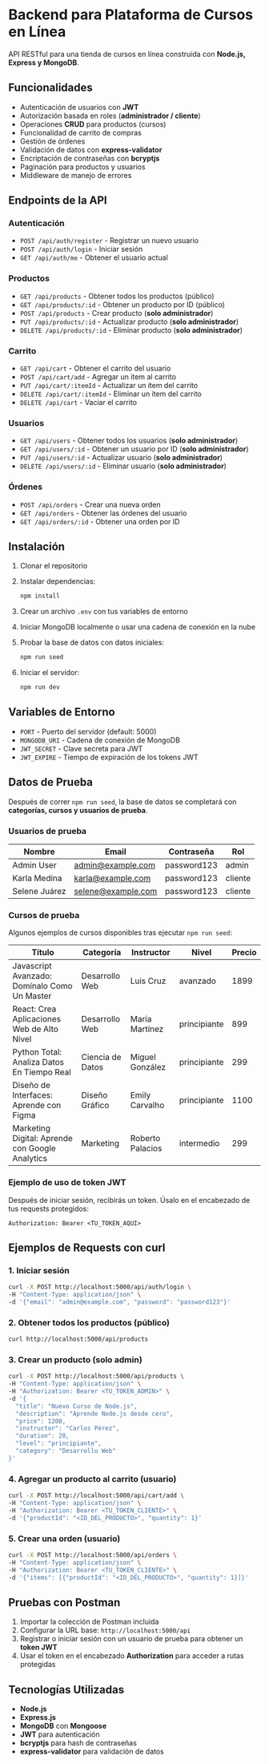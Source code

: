 # Backend para Plataforma de Cursos en Línea

API RESTful para una tienda de cursos en línea construida con **Node.js, Express y MongoDB**.

## Funcionalidades

* Autenticación de usuarios con **JWT**
* Autorización basada en roles (**administrador / cliente**)
* Operaciones **CRUD** para productos (cursos)
* Funcionalidad de carrito de compras
* Gestión de órdenes
* Validación de datos con **express-validator**
* Encriptación de contraseñas con **bcryptjs**
* Paginación para productos y usuarios
* Middleware de manejo de errores

## Endpoints de la API

### Autenticación

* `POST /api/auth/register` - Registrar un nuevo usuario
* `POST /api/auth/login` - Iniciar sesión
* `GET /api/auth/me` - Obtener el usuario actual

### Productos

* `GET /api/products` - Obtener todos los productos (público)
* `GET /api/products/:id` - Obtener un producto por ID (público)
* `POST /api/products` - Crear producto (**solo administrador**)
* `PUT /api/products/:id` - Actualizar producto (**solo administrador**)
* `DELETE /api/products/:id` - Eliminar producto (**solo administrador**)

### Carrito

* `GET /api/cart` - Obtener el carrito del usuario
* `POST /api/cart/add` - Agregar un ítem al carrito
* `PUT /api/cart/:itemId` - Actualizar un ítem del carrito
* `DELETE /api/cart/:itemId` - Eliminar un ítem del carrito
* `DELETE /api/cart` - Vaciar el carrito

### Usuarios

* `GET /api/users` - Obtener todos los usuarios (**solo administrador**)
* `GET /api/users/:id` - Obtener un usuario por ID (**solo administrador**)
* `PUT /api/users/:id` - Actualizar usuario (**solo administrador**)
* `DELETE /api/users/:id` - Eliminar usuario (**solo administrador**)

### Órdenes

* `POST /api/orders` - Crear una nueva orden
* `GET /api/orders` - Obtener las órdenes del usuario
* `GET /api/orders/:id` - Obtener una orden por ID

## Instalación

1. Clonar el repositorio
2. Instalar dependencias:

   ```bash
   npm install
   ```
3. Crear un archivo `.env` con tus variables de entorno
4. Iniciar MongoDB localmente o usar una cadena de conexión en la nube
5. Probar la base de datos con datos iniciales:

   ```bash
   npm run seed
   ```
6. Iniciar el servidor:

   ```bash
   npm run dev
   ```

## Variables de Entorno

* `PORT` - Puerto del servidor (default: 5000)
* `MONGODB_URI` - Cadena de conexión de MongoDB
* `JWT_SECRET` - Clave secreta para JWT
* `JWT_EXPIRE` - Tiempo de expiración de los tokens JWT

## Datos de Prueba

Después de correr `npm run seed`, la base de datos se completará con **categorías, cursos y usuarios de prueba**.

### Usuarios de prueba

| Nombre        | Email                                           | Contraseña  | Rol     |
| ------------- | ----------------------------------------------- | ----------- |---------|
| Admin User    | [admin@example.com](mailto:admin@example.com)   | password123 | admin   |
| Karla Medina  | [karla@example.com](mailto:karla@example.com)   | password123 | cliente |
| Selene Juárez | [selene@example.com](mailto:selene@example.com) | password123 | cliente |

### Cursos de prueba

Algunos ejemplos de cursos disponibles tras ejecutar `npm run seed`:

| Título                                          | Categoría        | Instructor       | Nivel        | Precio |
| ----------------------------------------------- | ---------------- | ---------------- |--------------| ------ |
| Javascript Avanzado: Domínalo Como Un Master    | Desarrollo Web   | Luis Cruz        | avanzado     | 1899   |
| React: Crea Aplicaciones Web de Alto Nivel      | Desarrollo Web   | María Martínez   | principiante | 899    |
| Python Total: Analiza Datos En Tiempo Real      | Ciencia de Datos | Miguel González  | principiante       | 299    |
| Diseño de Interfaces: Aprende con Figma         | Diseño Gráfico   | Emily Carvalho   | principiante       | 1100   |
| Marketing Digital: Aprende con Google Analytics | Marketing        | Roberto Palacios | intermedio   | 299    |

### Ejemplo de uso de token JWT

Después de iniciar sesión, recibirás un token. Úsalo en el encabezado de tus requests protegidos:

```
Authorization: Bearer <TU_TOKEN_AQUI>
```

## Ejemplos de Requests con curl

### 1. Iniciar sesión

```bash
curl -X POST http://localhost:5000/api/auth/login \
-H "Content-Type: application/json" \
-d '{"email": "admin@example.com", "password": "password123"}'
```

### 2. Obtener todos los productos (público)

```bash
curl http://localhost:5000/api/products
```

### 3. Crear un producto (solo admin)

```bash
curl -X POST http://localhost:5000/api/products \
-H "Content-Type: application/json" \
-H "Authorization: Bearer <TU_TOKEN_ADMIN>" \
-d '{
  "title": "Nuevo Curso de Node.js",
  "description": "Aprende Node.js desde cero",
  "price": 1200,
  "instructor": "Carlos Pérez",
  "duration": 20,
  "level": "principiante",
  "category": "Desarrollo Web"
}'
```

### 4. Agregar un producto al carrito (usuario)

```bash
curl -X POST http://localhost:5000/api/cart/add \
-H "Content-Type: application/json" \
-H "Authorization: Bearer <TU_TOKEN_CLIENTE>" \
-d '{"productId": "<ID_DEL_PRODUCTO>", "quantity": 1}'
```

### 5. Crear una orden (usuario)

```bash
curl -X POST http://localhost:5000/api/orders \
-H "Content-Type: application/json" \
-H "Authorization: Bearer <TU_TOKEN_CLIENTE>" \
-d '{"items": [{"productId": "<ID_DEL_PRODUCTO>", "quantity": 1}]}'
```

## Pruebas con Postman

1. Importar la colección de Postman incluida
2. Configurar la URL base: `http://localhost:5000/api`
3. Registrar o iniciar sesión con un usuario de prueba para obtener un **token JWT**
4. Usar el token en el encabezado **Authorization** para acceder a rutas protegidas

## Tecnologías Utilizadas

* **Node.js**
* **Express.js**
* **MongoDB** con **Mongoose**
* **JWT** para autenticación
* **bcryptjs** para hash de contraseñas
* **express-validator** para validación de datos
